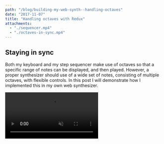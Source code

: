 ```yaml
---
path: "/blog/building-my-web-synth--handling-octaves"
date: "2017-11-07"
title: "Handling octaves with Redux"
attachments:
  - "./sequencer.mp4"
  - "./octaves-in-sync.mp4"
---
```


## Staying in sync

Both my keyboard and my step sequencer make use of octaves so that a specific range of notes can be displayed, and then played.
However, a proper synthesizer should use of a wide set of notes, consisting of multiple octaves, with flexible controls.
In this post I will demonstrate how I implemented this in my own web synthesizer.

<video muted autoplay loop>
  <source src="./sequencer.mp4" type="video/mp4">
  
  Your browser does not support the video tag.
</video>
<br><br>

My synth is build using Redux, and I figured it would be best to handle most of my state management in a seperate reducer for my octaves.
<br>
<br>

## Mapping notes

Generating notes was fairly easy, as every octave has the same format of notes:

```javascript
/* Basic format of notes */
const notes = ['C', 'C#', 'D', 'D#', 'E', 'F', 'F#', 'G', 'G#', 'A', 'A#', 'B'];

/* Great piece of code I keep on reusing,
 * which allows you to instantly create an array based on a number.
 * Props to @getify and @hwk73
 * https://twitter.com/hwk73/status/922009762988003329
 */
const octavesRange = [...5];

/* Maps notes to a octave */
const mapNotesToOctave = octave => notes.map(note => `${note}${octave}`);

/* Using lodash's flattenDeep function because we have a multidimensional array
 */
const allNotes = flattenDeep(
    octavesRange.map(octave => mapNotesToOctave(octave))
);

// Output: ['C0', 'C#0', 'D0' ...]
```

<br>
<br>

## Zooming in

Next, having this long array of notes, I needed to map it to my synth. As I only want to map a certain 'set' of notes, I figured it would
be best to 'zoom in' on a particular location of my array. This would perfectly fit the interface I had in mind, making it possible to switch between octaves, and to move notes from left to right. The amount of notes to be moved doesn't matter, as with this implementation, it's just changing the location of my 'zoom'. With this in mind, I implemented my reducer as follows:

```javascript
const initialState = {
    allNotes,

    // Current zoom position
    currentPos: notes.length * 3
};

const octaveReducer = (state = initialState, action) => {
    /// ...reducer code
};
```

<br>
Now with my reducer and initial state in place, I created a selector to grab a certain 'slice' of notes, based on the current location.
<br><br>

```javascript
// General function to grab a single slice
const getNotesAsSingleOctave = (allNotes, pos, octave) => {
    const requestedLength = octave * notes.length;

    // Slice full notes from position
    const fromPosition = allNotes.slice(pos, allNotes.length);

    // Then slice octave from position
    const slice = fromPosition.slice(0, requestedLength);

    // Push notes to slice when missing
    const missingNotes = requestedLength - slice.length;
    if (missingNotes) {
        // slice.push(allNotes[0]);
        [...missingNotes].forEach(note =>
            // Index of the missing note range is the same as the index in allNotes :)
            slice.push(allNotes[note])
        );
    }

    return slice;
};

/**
 * Selector I pass to my components that implements the function above.
 * Get an amount of octaves from all available notes.
 */
export const getNotesAsOctaves = (state, octave) =>
    getNotesAsSingleOctave(state.allNotes, state.currentPos, octave);
```

<br>

Done! Now, if you're familiar with the <a href="https://github.com/reactjs/react-redux" target="_blank">react-redux</a> package, I now only have to map my selector as state to my components, and a dispatch method to call actions.

```javascript
const mapStateToProps = state => ({
    sequencerNotes: getNotesAsOctaves(state.octave, 1),
    keyboardNotes: getNotesAsOctaves(state.octave, 2),
    currentOctave: getCurrentOctave(state.octave),
    ...state
});

const mapDispatchToProps = dispatch => ({
    // I have 2 actions for my reducers,
    // one to set an octave immediately, like,
    // go to octave 1, or 2
    setOctave(octave) {
        dispatch(setOctave(octave));
    },

    // And another one to just move a few positions
    slideOctave(movement) {
        dispatch(slideOctave(movement));
    }
});
```

<br>

There's only one thing left, how to detect which octave we are in? To do this, with the current data I have, it seemed reasonable to detect what notes appear most in the current selection. For this, I wrote this selector:

```javascript
/**
 * Detect current octave by checking
 * which number appears most in current octave slice
 */
export const getCurrentOctave = (state, previousOctave) => {
    const currentNoteSlice = getNotesAsSingleOctave(
        state.allNotes,
        state.currentPos,
        1
    );

    // Get all occurring octaves by pulling out the numbers
    const allOccurringOctaves = currentNoteSlice.map(
        note => note.match(/\d+/g)[0]
    );

    // Return whatever occurs most using lodash's mode function
    return mode(allOccurringOctaves);
};
```

<br>
<video muted autoplay loop>
  <source src="./octaves-in-sync.mp4" type="video/mp4">
  
  Your browser does not support the video tag.
</video>

<br>
<br>

And that's it, perfectly in sync :)!
